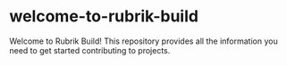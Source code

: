 # welcome-to-rubrik-build
Welcome to Rubrik Build! This repository provides all the information you need to get started contributing to projects. 
